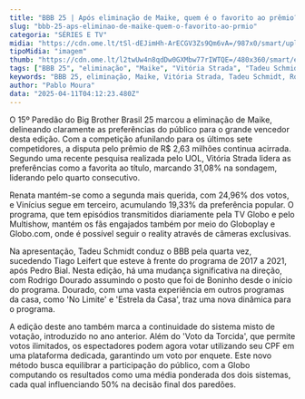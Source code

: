 ```yaml
---
title: "BBB 25 | Após eliminação de Maike, quem é o favorito ao prêmio?"
slug: "bbb-25-aps-eliminao-de-maike-quem-o-favorito-ao-prmio"
categoria: "SÉRIES E TV"
midia: "https://cdn.ome.lt/tSl-dEJimHh-ArECGV3Zs9Qm6vA=/987x0/smart/uploads/conteudo/fotos/bbb25-favorito.jpg"
tipoMidia: "imagem"
thumb: "https://cdn.ome.lt/l2twUw4n8qdDw0GXMbw77rIWTQE=/480x360/smart/extras/conteudos/bbb25-favorito-peq.jpg"
tags: ["BBB 25", "eliminação", "Maike", "Vitória Strada", "Tadeu Schmidt", "Rodrigo Dourado", "votação", "paredão"]
keywords: "BBB 25, eliminação, Maike, Vitória Strada, Tadeu Schmidt, Rodrigo Dourado, votação, paredão"
author: "Pablo Moura"
data: "2025-04-11T04:12:23.480Z"
---
```


O 15º Paredão do Big Brother Brasil 25 marcou a eliminação de Maike, delineando claramente as preferências do público para o grande vencedor desta edição. Com a competição afunilando para os últimos sete competidores, a disputa pelo prêmio de R$ 2,63 milhões continua acirrada. Segundo uma recente pesquisa realizada pelo UOL, Vitória Strada lidera as preferências como a favorita ao título, marcando 31,08% na sondagem, liderando pelo quarto consecutivo.

Renata mantém-se como a segunda mais querida, com 24,96% dos votos, e Vinícius segue em terceiro, acumulando 19,33% da preferência popular. O programa, que tem episódios transmitidos diariamente pela TV Globo e pelo Multishow, mantém os fãs engajados também por meio do Globoplay e Globo.com, onde é possível seguir o reality através de câmeras exclusivas.

Na apresentação, Tadeu Schmidt conduz o BBB pela quarta vez, sucedendo Tiago Leifert que esteve à frente do programa de 2017 a 2021, após Pedro Bial. Nesta edição, há uma mudança significativa na direção, com Rodrigo Dourado assumindo o posto que foi de Boninho desde o início do programa. Dourado, com uma vasta experiência em outros programas da casa, como 'No Limite' e 'Estrela da Casa', traz uma nova dinâmica para o programa.

A edição deste ano também marca a continuidade do sistema misto de votação, introduzido no ano anterior. Além do 'Voto da Torcida', que permite votos ilimitados, os espectadores podem agora votar utilizando seu CPF em uma plataforma dedicada, garantindo um voto por enquete. Este novo método busca equilibrar a participação do público, com a Globo computando os resultados como uma média ponderada dos dois sistemas, cada qual influenciando 50% na decisão final dos paredões.